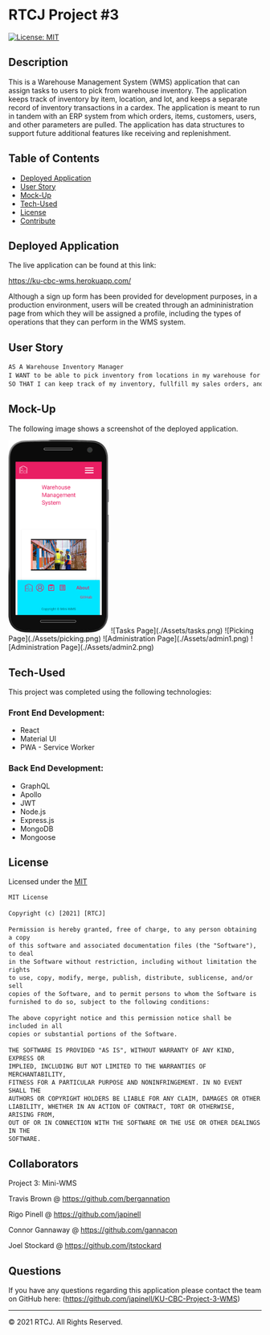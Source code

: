 # RTCJ Project #3

[![License: MIT](https://img.shields.io/badge/License-MIT-yellow.svg)](https://opensource.org/licenses/MIT)

## Description

This is a Warehouse Management System (WMS) application that can assign tasks to users to pick from warehouse inventory. The application keeps track of inventory by item, location, and lot, and keeps a separate record of inventory transactions in a cardex. The application is meant to run in tandem with an ERP system from which orders, items, customers, users, and other parameters are pulled. The application has data structures to support future additional features like receiving and replenishment.

## Table of Contents

- [Deployed Application](#deployed-application)
- [User Story](#user-story)
- [Mock-Up](#mock-up)
- [Tech-Used](#tech-used)
- [License](#license)
- [Contribute](#contribute)

## Deployed Application

The live application can be found at this link:

https://ku-cbc-wms.herokuapp.com/

Although a sign up form has been provided for development purposes, in a production environment, users will be created through an admininistration page from which they will be assigned a profile, including the types of operations that they can perform in the WMS system.

## User Story

```md
AS A Warehouse Inventory Manager
I WANT to be able to pick inventory from locations in my warehouse for dispatch purposes
SO THAT I can keep track of my inventory, fullfill my sales orders, and make better use of the available pickers and inventory lots in the warehouse
```

## Mock-Up

The following image shows a screenshot of the deployed application.

<img src="./Assets/main-page.png" alt="Main Page" width="200"/>
![Tasks Page](./Assets/tasks.png)
![Picking Page](./Assets/picking.png)
![Administration Page](./Assets/admin1.png)
![Administration Page](./Assets/admin2.png)

## Tech-Used

This project was completed using the following technologies:

### Front End Development:

- React
- Material UI
- PWA - Service Worker

### Back End Development:

- GraphQL
- Apollo
- JWT
- Node.js
- Express.js
- MongoDB
- Mongoose

## License

Licensed under the [MIT](https://choosealicense.com/licenses/mit/)

    MIT License

    Copyright (c) [2021] [RTCJ]

    Permission is hereby granted, free of charge, to any person obtaining a copy
    of this software and associated documentation files (the "Software"), to deal
    in the Software without restriction, including without limitation the rights
    to use, copy, modify, merge, publish, distribute, sublicense, and/or sell
    copies of the Software, and to permit persons to whom the Software is
    furnished to do so, subject to the following conditions:

    The above copyright notice and this permission notice shall be included in all
    copies or substantial portions of the Software.

    THE SOFTWARE IS PROVIDED "AS IS", WITHOUT WARRANTY OF ANY KIND, EXPRESS OR
    IMPLIED, INCLUDING BUT NOT LIMITED TO THE WARRANTIES OF MERCHANTABILITY,
    FITNESS FOR A PARTICULAR PURPOSE AND NONINFRINGEMENT. IN NO EVENT SHALL THE
    AUTHORS OR COPYRIGHT HOLDERS BE LIABLE FOR ANY CLAIM, DAMAGES OR OTHER
    LIABILITY, WHETHER IN AN ACTION OF CONTRACT, TORT OR OTHERWISE, ARISING FROM,
    OUT OF OR IN CONNECTION WITH THE SOFTWARE OR THE USE OR OTHER DEALINGS IN THE
    SOFTWARE.

## Collaborators

Project 3: Mini-WMS

Travis Brown @ https://github.com/bergannation

Rigo Pinell @ https://github.com/japinell

Connor Gannaway @ https://github.com/gannacon

Joel Stockard @ https://github.com/jtstockard

## Questions

If you have any questions regarding this application please contact the team on GitHub here: (https://github.com/japinell/KU-CBC-Project-3-WMS)

---

© 2021 RTCJ. All Rights Reserved.
